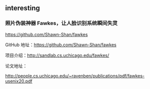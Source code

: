 

## interesting
### 照片伪装神器 Fawkes，让人脸识别系统瞬间失灵
https://github.com/Shawn-Shan/fawkes

GitHub 地址：https://github.com/Shawn-Shan/fawkes

项目介绍：http://sandlab.cs.uchicago.edu/fawkes/

论文地址： 

http://people.cs.uchicago.edu/~ravenben/publications/pdf/fawkes-usenix20.pdf